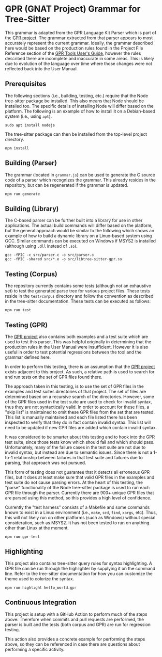 # GPR (GNAT Project) Grammar for Tree-Sitter

This grammar is adapted from the GPR Language Kit Parser which is part
of the [GPR project].  The grammar extracted from that parser appears
to most accurately represent the current grammar.  Ideally, the
grammar described here would be based on the production rules found in
the Project File Reference section of the [GPR Tools User's Guide],
however the rules described there are incomplete and inaccurate in
some areas.  This is likely due to evolution of the language over time
where those changes were not reflected back into the User Manual.

## Prerequisites

The following sections (i.e., building, testing, etc.)  require that
the Node tree-sitter package be installed.  This also means that Node
should be installed too.  The specific details of installing Node will
differ based on the platform.  The following is an example of how to
install it on a Debian-based system (i.e., using `apt`).

```shell
sudo apt install nodejs
```

The tree-sitter package can then be installed from the top-level
project directory.

```shell
npm install
```

## Building (Parser)

The grammar (located in `grammar.js`) can be used to generate the C
source code of a parser which recognizes the grammar.  This already
resides in the repository, but can be regenerated if the grammar is
updated.

```shell
npm run generate
```

## Building (Library)

The C-based parser can be further built into a library for use in
other applications.  The actual build commands will differ based on
the platform, but the general approach would be similar to the
following which shows an example of how to build a dynamic library on
a Linux-based system using GCC.  Similar commands can be executed on
Windows if MSYS2 is installed (although using `.dll` instead of
`.so`).

```shell
gcc -fPIC -c src/parser.c -o src/parser.o
gcc -fPIC -shared src/*.o -o src/libtree-sitter-gpr.so
```

## Testing (Corpus)

The repository currently contains some tests (although not an
exhaustive set) to test the generated parse tree for various project
files.  These tests reside in the `test/corpus` directory and follow
the convention as described in the tree-sitter documentation.  These
tests can be executed as follows:

```shell
npm run test
```

## Testing (GPR)

The [GPR project] also contains both examples and a test suite which
are used to test this parser.  This was helpful originally in
determining that the production rules in the User Manual were
insufficient.  However it is also useful in order to test potential
regressions between the tool and the grammar defined here.

In order to perform this testing, there is an assumption that the [GPR
project] exists adjacent to this project.  As such, a relative path is
used to search for and run tests on the set of GPR files found there.

The approach taken in this testing, is to use the set of GPR files in
the examples and test suites directories of that project.  The set of
files are determined based on a recursive search of the directories.
However, some of the GPR files used in the test suite are used to
check for invalid syntax, thus they are not syntactically valid.  In
order to account for these files, a "skip list" is maintained to omit
these GPR files from the set that are tested.  This list is manually
maintained and each file listed there has been inspected to verify
that they do in fact contain invalid syntax.  This list will need to
be updated if new GPR files are added which contain invalid syntax.

It was considered to be smarter about this testing and to hook into
the GPR test suite, since those tests know which should fail and which
should pass.  Unfortunately, many of the failure cases in the test
suite are not due to invalid syntax, but instead are due to semantic
issues.  Since there is not a 1-to-1 relationship between failures in
that test suite and failures due to parsing, that approach was not
pursued.

This form of testing does not guarantee that it detects all erroneous
GPR files, but it does at least make sure that valid GPR files in the
examples and test suite do not cause parsing errors.  At the heart of
this testing, the "parse" functionality of the Node tree-sitter
package is used to run each GPR file through the parser.  Currently
there are 900+ unique GPR files that are parsed using this method, so
this provides a high level of confidence.

Currently the "test harness" consists of a Makefile and some commands
known to exist in a Linux environment (i.e., `make`, `sed`, `find`,
`xargs`, etc).  Thus, this will not likely run on other platforms
(such as Windows) without special consideration, such as MSYS2.  It
has not been tested to run on anything other than Linux at the moment.

```shell
npm run gpr-test
```

## Highlighting

This project also contains tree-sitter query rules for syntax
highlighting.  A GPR file can be run through the highlighter by
supplying it on the command line.  Refer to the tree-sitter
documentation for how you can customize the theme used to colorize the
syntax.

```shell
npm run highlight hello_world.gpr
```

## Continuous Integration

This project is setup with a GitHub Action to perform much of the
steps above.  Therefore when commits and pull requests are performed,
the parser is built and the tests (both corpus and GPR) are run for
regression testing.

This action also provides a concrete example for performing the steps
above, so they can be referenced in case there are questions about
performing a specific activity.

[GPR project]: https://github.com/adacore/gpr
[GPR Tools User's Guide]: https://docs.adacore.com/gprbuild-docs/html/gprbuild_ug.html
